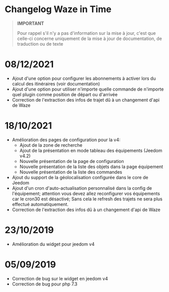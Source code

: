 # Changelog Waze in Time

>**IMPORTANT**
>
>Pour rappel s'il n'y a pas d'information sur la mise à jour, c'est que celle-ci concerne uniquement de la mise à jour de documentation, de traduction ou de texte

# 08/12/2021

- Ajout d'une option pour configurer les abonnements à activer lors du calcul des itinéraires (voir documentation)
- Ajout d'une option pour utiliser n'importe quelle commande de n'importe quel plugin comme position de départ ou d'arrivée
- Correction de l'extraction des infos de trajet dû à un changement d'api de Waze

# 18/10/2021

- Amélioration des pages de configuration pour la v4:
  - Ajout de la zone de recherche
  - Ajout de la présentation en mode tableau des équipements (Jeedom v4.2)
  - Nouvelle présentation de la page de configuration
  - Nouvelle présentation de la liste des objets dans la page équipement
  - Nouvelle présentation de la liste des commandes
- Ajout du support de la géolocalisation configurée dans le core de Jeedom
- Ajout d'un cron d'auto-actualisation personnalisé dans la config de l'équipement; attention vous devez allez reconfigurer vos équipements car le cron30 est désactivé; Sans cela le refresh des trajets ne sera plus effectué automatiquement.
- Correction de l'extraction des infos dû à un changement d'api de Waze

# 23/10/2019

- Amélioration du widget pour jeedom v4

# 05/09/2019

- Correction de bug sur le widget en jeedom v4
- Correction de bug pour php 7.3
